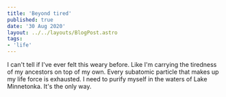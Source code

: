 ```yaml
---
title: 'Beyond tired'
published: true
date: '30 Aug 2020'
layout: ../../layouts/BlogPost.astro
tags:
- 'life'
---
```


I can't tell if I've ever felt this weary before. Like I'm carrying the tiredness of my ancestors on top of my own. Every subatomic particle that makes up my life force is exhausted. I need to purify myself in the waters of Lake Minnetonka. It's the only way.